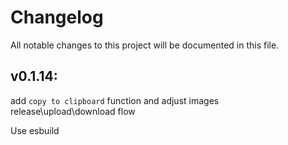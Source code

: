 # Changelog

All notable changes to this project will be documented in this file.
## v0.1.14:
add `copy to clipboard` function and adjust images release\upload\download flow

Use esbuild
